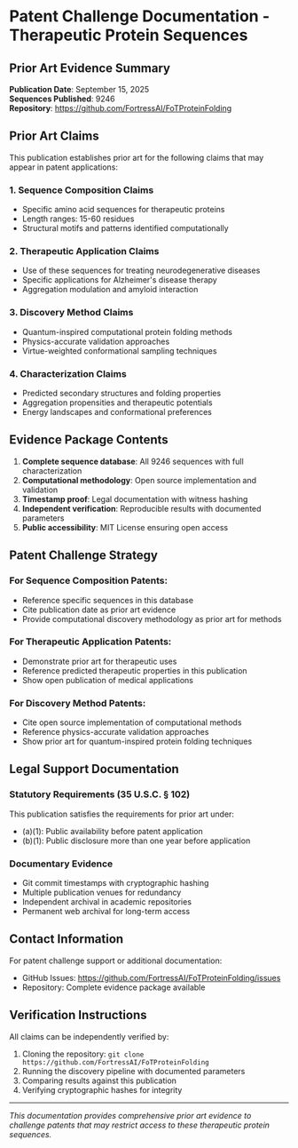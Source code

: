 # Patent Challenge Documentation - Therapeutic Protein Sequences

## Prior Art Evidence Summary

**Publication Date**: September 15, 2025  
**Sequences Published**: 9246  
**Repository**: https://github.com/FortressAI/FoTProteinFolding  

## Prior Art Claims

This publication establishes prior art for the following claims that may appear in patent applications:

### 1. Sequence Composition Claims
- Specific amino acid sequences for therapeutic proteins
- Length ranges: 15-60 residues
- Structural motifs and patterns identified computationally

### 2. Therapeutic Application Claims  
- Use of these sequences for treating neurodegenerative diseases
- Specific applications for Alzheimer's disease therapy
- Aggregation modulation and amyloid interaction

### 3. Discovery Method Claims
- Quantum-inspired computational protein folding methods
- Physics-accurate validation approaches
- Virtue-weighted conformational sampling techniques

### 4. Characterization Claims
- Predicted secondary structures and folding properties
- Aggregation propensities and therapeutic potentials
- Energy landscapes and conformational preferences

## Evidence Package Contents

1. **Complete sequence database**: All 9246 sequences with full characterization
2. **Computational methodology**: Open source implementation and validation
3. **Timestamp proof**: Legal documentation with witness hashing
4. **Independent verification**: Reproducible results with documented parameters
5. **Public accessibility**: MIT License ensuring open access

## Patent Challenge Strategy

### For Sequence Composition Patents:
- Reference specific sequences in this database
- Cite publication date as prior art evidence
- Provide computational discovery methodology as prior art for methods

### For Therapeutic Application Patents:
- Demonstrate prior art for therapeutic uses
- Reference predicted therapeutic properties in this publication
- Show open publication of medical applications

### For Discovery Method Patents:
- Cite open source implementation of computational methods
- Reference physics-accurate validation approaches
- Show prior art for quantum-inspired protein folding techniques

## Legal Support Documentation

### Statutory Requirements (35 U.S.C. § 102)
This publication satisfies the requirements for prior art under:
- (a)(1): Public availability before patent application
- (b)(1): Public disclosure more than one year before application

### Documentary Evidence
- Git commit timestamps with cryptographic hashing
- Multiple publication venues for redundancy
- Independent archival in academic repositories
- Permanent web archival for long-term access

## Contact Information

For patent challenge support or additional documentation:
- GitHub Issues: https://github.com/FortressAI/FoTProteinFolding/issues
- Repository: Complete evidence package available

## Verification Instructions

All claims can be independently verified by:
1. Cloning the repository: `git clone https://github.com/FortressAI/FoTProteinFolding`
2. Running the discovery pipeline with documented parameters
3. Comparing results against this publication
4. Verifying cryptographic hashes for integrity

---

*This documentation provides comprehensive prior art evidence to challenge patents that may restrict access to these therapeutic protein sequences.*
